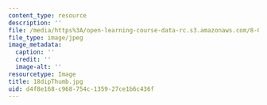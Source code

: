 ```yaml
---
content_type: resource
description: ''
file: /media/https%3A/open-learning-course-data-rc.s3.amazonaws.com/8-02t-electricity-and-magnetism-spring-2005/d4f8e168c968754c135927ce1b6c436f_18dipThumb.jpg
file_type: image/jpeg
image_metadata:
  caption: ''
  credit: ''
  image-alt: ''
resourcetype: Image
title: 18dipThumb.jpg
uid: d4f8e168-c968-754c-1359-27ce1b6c436f
---
```

